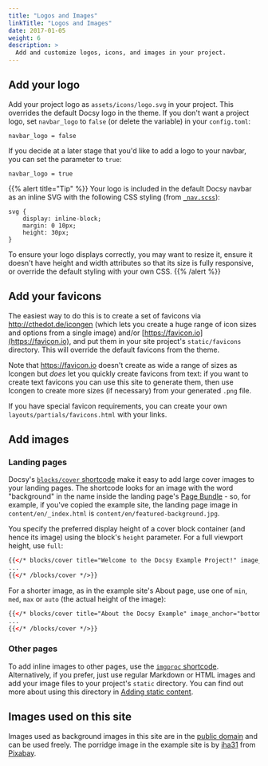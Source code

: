 ```yaml
---
title: "Logos and Images"
linkTitle: "Logos and Images"
date: 2017-01-05
weight: 6
description: >
  Add and customize logos, icons, and images in your project.
---
```


## Add your logo

Add your project logo as `assets/icons/logo.svg` in your project. This overrides the default Docsy logo in the theme. If you don't want a project logo, set `navbar_logo` to `false` (or delete the variable) in your `config.toml`:

```
navbar_logo = false
```

If you decide at a later stage that you'd like to add a logo to your navbar, you can set the parameter to `true`:

```
navbar_logo = true
```

{{% alert title="Tip" %}}
Your logo is included in the default Docsy navbar as an inline SVG with the following CSS styling (from [`_nav.scss`](https://github.com/google/docsy/blob/main/assets/scss/_nav.scss)):

```
svg {
    display: inline-block;
    margin: 0 10px;
    height: 30px;
}
```

To ensure your logo displays correctly, you may want to resize it, ensure it doesn't have height and width attributes so that its size is fully responsive, or override the default styling with your own CSS.
{{% /alert %}}

## Add your favicons

The easiest way to do this is to create a set of favicons via http://cthedot.de/icongen (which lets you create a huge range of icon sizes and options from a single image) and/or [https://favicon.io](https://favicon.io), and put them in your site project's `static/favicons` directory. This will override the default favicons from the theme.

Note that https://favicon.io  doesn't create as wide a range of sizes as Icongen but *does* let you quickly create favicons from text: if you want to create text favicons you can use this site to generate them, then use Icongen to create more sizes (if necessary) from your generated `.png` file.

If you have special favicon requirements, you can create your own `layouts/partials/favicons.html` with your links.

## Add images

### Landing pages

Docsy's [`blocks/cover` shortcode](/docs/adding-content/shortcodes/#blocks-cover) make it easy to add large cover images to your landing pages. The shortcode looks for an image with the word "background" in the name inside the landing page's [Page Bundle](https://gohugo.io/content-management/page-bundles/) - so, for example, if you've copied the example site, the landing page image in `content/en/_index.html` is `content/en/featured-background.jpg`.

You specify the preferred display height of a cover block container (and hence its image) using the block's `height` parameter.  For a full viewport height, use `full`: 

```html
{{</* blocks/cover title="Welcome to the Docsy Example Project!" image_anchor="top" height="full" color="orange" */>}}
...
{{</* /blocks/cover */>}}
```

For a shorter image, as in the example site's About page, use one of `min`, `med`, `max` or `auto` (the actual height of the image):

```html
{{</* blocks/cover title="About the Docsy Example" image_anchor="bottom" height="min" */>}}
...
{{</* /blocks/cover */>}}
```

### Other pages

To add inline images to other pages, use the [`imgproc` shortcode](/docs/adding-content/shortcodes/#imgproc). Alternatively, if you prefer, just use regular Markdown or HTML images and add your image files to your project's `static` directory. You can find out more about using this directory in [Adding static content](/docs/adding-content/content/#adding-static-content).

## Images used on this site

Images used as background images in this site are in the [public domain](https://commons.wikimedia.org/wiki/User:Bep/gallery#Wed_Aug_01_16:16:51_CEST_2018) and can be used freely. The porridge image in the example site is by <a href="https://pixabay.com/users/iha31-560629/?utm_source=link-attribution&amp;utm_medium=referral&amp;utm_campaign=image&amp;utm_content=531209">iha31</a> from <a href="https://pixabay.com/?utm_source=link-attribution&amp;utm_medium=referral&amp;utm_campaign=image&amp;utm_content=531209">Pixabay</a>.

